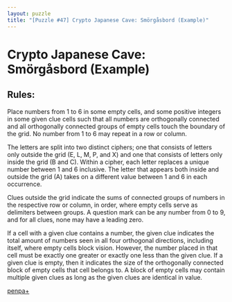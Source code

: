 ```yaml
---
layout: puzzle
title: "[Puzzle #47] Crypto Japanese Cave: Smörgåsbord (Example)"
---
```


# Crypto Japanese Cave: Smörgåsbord (Example)

## Rules:

Place numbers from 1 to 6 in some empty cells, and some positive integers in some given clue cells such that all numbers are orthogonally connected and all orthogonally connected groups of empty cells touch the boundary of the grid. No number from 1 to 6 may repeat in a row or column.

The letters are split into two distinct ciphers; one that consists of letters only outside the grid (E, L, M, P, and X) and one that consists of letters only inside the grid (B and C). Within a cipher, each letter replaces a unique number between 1 and 6 inclusive. The letter that appears both inside and outside the grid (A) takes on a different value between 1 and 6 in each occurrence.

Clues outside the grid indicate the sums of connected groups of numbers in the respective row or column, in order, where empty cells serve as delimiters between groups. A question mark can be any number from 0 to 9, and for all clues, none may have a leading zero.

If a cell with a given clue contains a number, the given clue indicates the total amount of numbers seen in all four orthogonal directions, including itself, where empty cells block vision. However, the number placed in that cell must be exactly one greater or exactly one less than the given clue. If a given clue is empty, then it indicates the size of the orthogonally connected block of empty cells that cell belongs to. A block of empty cells may contain multiple given clues as long as the given clues are identical in value. 

[penpa+](https://tinyurl.com/23eh274t)
